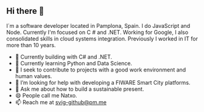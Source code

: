 ## Hi there 👋

I´m a software developer located in Pamplona, Spain. I do JavaScript and Node. Currently I'm focused on C # and .NET. Working for Google, I also consolidated skills in cloud systems integration. Previously I worked in IT for more than 10 years.

- 🔭 Currently building with C# and .NET.
- 🌱 Currently learning Python and Data Science.
- 👯 I seek to contribute to projects with a good work environment and human values.
- 🤔 I’m looking for help with developing a FIWARE Smart City platforms. 
- 💬 Ask me about how to build a sustainable present.
- 😄 People call me Natxo.
- 📫 Reach me at svig-github@pm.me 

